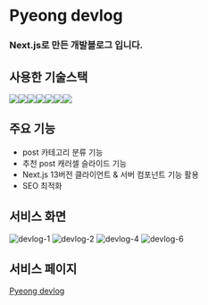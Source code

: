 # Pyeong devlog

### Next.js로 만든 개발블로그 입니다.

## 사용한 기술스택

<div style="display:flex">
<img src="https://img.shields.io/badge/javascript-F7DF1E?style=flat-squre&logo=JavaScript&logoColor=black">
<img src="https://img.shields.io/badge/react-61DAFB?style=flat-squre&logo=React&logoColor=black">
<img src="https://img.shields.io/badge/nextjs-fff?style=flat-squre&logo=Next.js&logoColor=black">
<img src="https://img.shields.io/badge/TailwindCSS-blue?style=flat-squre&logo=TailwindCSS">
<img src="https://img.shields.io/badge/html-E34F26?style=flat-squre&logo=HTML5&logoColor=black">
<img src="https://img.shields.io/badge/css-1572B6?style=flat-squre&logo=CSS3&logoColor=black">
<img src="https://img.shields.io/badge/GitHub-181717?style=flat-squre&logo=Github&logoColor=white">
</div>


## 주요 기능

- post 카테고리 분류 기능
- 추천 post 캐러셀 슬라이드 기능
- Next.js 13버전 클라이언트 & 서버 컴포넌트 기능 활용
- SEO 최적화

## 서비스 화면

![devlog-1](https://github.com/pyeong777/Devlog-Next.js/assets/80046065/7e27ac92-cfce-42c5-9052-4402a7af3b31)
![devlog-2](https://github.com/pyeong777/Devlog-Next.js/assets/80046065/464e5013-832f-41b3-986d-8a6cef517c55)
![devlog-4](https://github.com/pyeong777/Devlog-Next.js/assets/80046065/aae21c69-9e46-4862-a7fc-343100b4d021)
![devlog-6](https://github.com/pyeong777/Devlog-Next.js/assets/80046065/c077b29f-e3c2-4226-99e6-489d3a118e3e)


## 서비스 페이지
<a href="https://pyeongdevlog.vercel.app/" target="_blank">Pyeong devlog</a>
